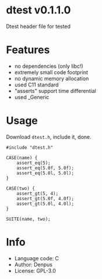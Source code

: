 dtest v0.1.1.0
====================================
Dtest header file for tested

# Features

* no dependencies (only libc!)
* extremely small code footprint
* no dynamic memory allocation
* used C11 standard
* "asserts" support time differential
* used _Generic

# Usage

Download `dtest.h`, include it, done.

```
#include "dtest.h"

CASE(name) {
    assert_eq(5);
    assert_eq(5.0f, 5.0f);
    assert_eq(5.0l, 5.0l);
}

CASE(two) {
    assert_gt(5, 4);
    assert_gt(5.0f, 4.0f);
    assert_gt(5.0l, 4.0l);
}

SUITE(name, two);
```

# Info

* Language code: C
* Author: Denpus
* License: GPL-3.0
